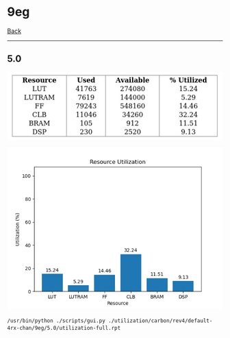 # 9eg

[Back](<../rev4.md>)

---

## 5.0

<p align="center">
	<img src="../../../../../images/carbon/rev4/default-4rx-chan/9eg/5.0/table.jpg" />
</p>

<p align="center">
	<img src="../../../../../images/carbon/rev4/default-4rx-chan/9eg/5.0/graph.png" />
</p>

`/usr/bin/python ./scripts/gui.py ./utilization/carbon/rev4/default-4rx-chan/9eg/5.0/utilization-full.rpt`

